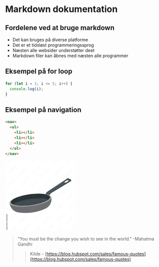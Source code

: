 # Markdown dokumentation

## Fordelene ved at bruge markdown

- Det kan bruges på diverse platforme
- Det er et tidsløst programmeringssprog
- Næsten alle websider understøtter deet
- Markdown filer kan åbnes med næsten alle programmer

## Eksempel på for loop

```javascript
for (let i = 1; i <= 5; i++) {
  console.log(i);
}
```

## Eksempel på navigation

```html
<nav>
  <ul>
    <li></li>
    <li></li>
    <li></li>
  </ul>
</nav>
```

![Billede af en steepande.](img/image.png)

> "You must be the change you wish to see in the world." -Mahatma Gandhi
>
> > Kilde - [https://blog.hubspot.com/sales/famous-quotes](https://blog.hubspot.com/sales/famous-quotes)
